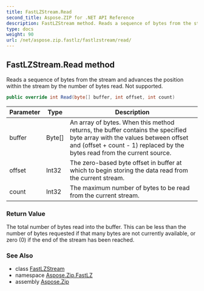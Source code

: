 ```yaml
---
title: FastLZStream.Read
second_title: Aspose.ZIP for .NET API Reference
description: FastLZStream method. Reads a sequence of bytes from the stream and advances the position within the stream by the number of bytes read. Not supported
type: docs
weight: 90
url: /net/aspose.zip.fastlz/fastlzstream/read/
---
```

## FastLZStream.Read method

Reads a sequence of bytes from the stream and advances the position within the stream by the number of bytes read. Not supported.

```csharp
public override int Read(byte[] buffer, int offset, int count)
```

| Parameter | Type | Description |
| --- | --- | --- |
| buffer | Byte[] | An array of bytes. When this method returns, the buffer contains the specified byte array with the values between offset and (offset + count - 1) replaced by the bytes read from the current source. |
| offset | Int32 | The zero-based byte offset in buffer at which to begin storing the data read from the current stream. |
| count | Int32 | The maximum number of bytes to be read from the current stream. |

### Return Value

The total number of bytes read into the buffer. This can be less than the number of bytes requested if that many bytes are not currently available, or zero (0) if the end of the stream has been reached.

### See Also

* class [FastLZStream](../)
* namespace [Aspose.Zip.FastLZ](../../fastlzstream/)
* assembly [Aspose.Zip](../../../)


